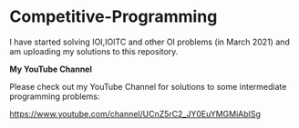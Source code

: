 # Competitive-Programming

I have started solving IOI,IOITC and other OI problems (in March 2021) and am uploading my solutions to this repository.

**My YouTube Channel**

Please check out my YouTube Channel for solutions to some intermediate programming problems:

https://www.youtube.com/channel/UCnZ5rC2_JY0EuYMGMiAbISg 
